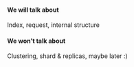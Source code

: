 #### We will talk about
Index, request, internal structure

#### We won't talk about
Clustering, shard & replicas, maybe later :)
